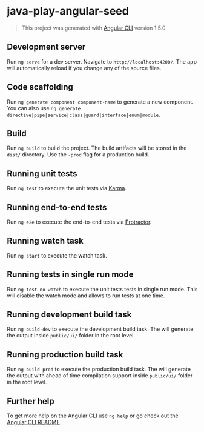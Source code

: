 # java-play-angular-seed

> This project was generated with [Angular CLI](https://github.com/angular/angular-cli) version 1.5.0.

## Development server

Run `ng serve` for a dev server. Navigate to `http://localhost:4200/`. The app will automatically reload if you change any of the source files.

## Code scaffolding

Run `ng generate component component-name` to generate a new component. You can also use `ng generate directive|pipe|service|class|guard|interface|enum|module`.

## Build

Run `ng build` to build the project. The build artifacts will be stored in the `dist/` directory. Use the `-prod` flag for a production build.

## Running unit tests

Run `ng test` to execute the unit tests via [Karma](https://karma-runner.github.io).

## Running end-to-end tests

Run `ng e2e` to execute the end-to-end tests via [Protractor](http://www.protractortest.org/).

## Running watch task

Run `ng start` to execute the watch task.

## Running tests in single run mode

Run `ng test-no-watch` to execute the unit tests tests in single run mode. This will disable the watch mode and allows to run tests at one time.

## Running development build task

Run `ng build-dev` to execute the development build task. The will generate the output inside `public/ui/` folder in the root level.

## Running production build task

Run `ng build-prod` to execute the production build task. The will generate the output with ahead of time compilation support 
inside `public/ui/` folder in the root level.

## Further help

To get more help on the Angular CLI use `ng help` or go check out the [Angular CLI README](https://github.com/angular/angular-cli/blob/master/README.md).
